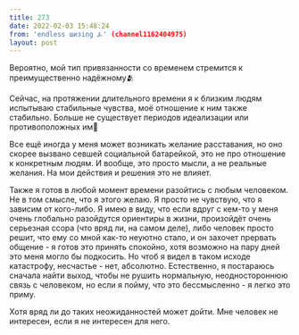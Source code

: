 ```yaml
---
title: 273
date: 2022-02-03 15:48:24
from: 'endless шизing ⍼' (channel1162404975)
layout: post
---
```


Вероятно, мой тип привязанности со временем стремится к преимущественно надёжному🫂

Сейчас, на протяжении длительного времени я к близким людям испытываю стабильные чувства, моё отношение к ним также стабильно. Больше не существует периодов идеализации или противоположных им🎢

Все ещё иногда у меня может возникать желание расставания, но оно скорее вызвано севшей социальной батарейкой, это не про отношение к конкретным людям. И вообще, это просто мысли, а не реальные желания. На мои действия и решения это не влияет.

Также я готов в любой момент времени разойтись с любым человеком. Не в том смысле, что я этого желаю. Я просто не чувствую, что я зависим от кого-либо. Я имею в виду, что если вдруг с кем-то у меня очень глобально разойдутся ориентиры в жизни, произойдёт очень серьезная ссора (что вряд ли, на самом деле), либо человек просто решит, что ему со мной как-то неуютно стало, и он захочет прервать общение - я готов это принять спокойно, хотя возможно на пару дней это меня могло бы подкосить. Но чтоб я видел в таком исходе катастрофу, несчастье - нет, абсолютно.
Естественно, я постараюсь сначала найти выход, чтобы не рушить нормальную, неодностороннюю связь с человеком, но если я пойму, что это бессмысленно - я легко это приму.

Хотя вряд ли до таких неожиданностей может дойти. Мне человек не интересен, если я не интересен для него.

